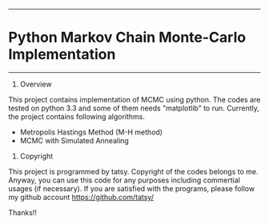 ***
# Python Markov Chain Monte-Carlo Implementation
***

1. Overview

  This project contains implementation of MCMC using python.
  The codes are tested on python 3.3 and some of them needs "matplotlib" to run.
  Currently, the project contains following algorithms.
  - Metropolis Hastings Method (M-H method)
  - MCMC with Simulated Annealing

1. Copyright

  This project is programmed by tatsy. Copyright of the codes belongs to me.
  Anyway, you can use this code for any purposes including commertial usages (if necessary).
  If you are satisfied with the programs, please follow my github account https://github.com/tatsy/

  Thanks!!